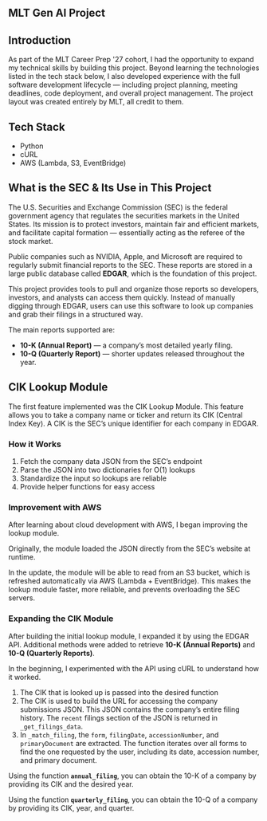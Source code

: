## MLT Gen AI Project

## Introduction
As part of the MLT Career Prep '27 cohort, I had the opportunity to expand my technical skills by building this project. Beyond learning the technologies listed in the tech stack below, I also developed experience with the full software development lifecycle — including project planning, meeting deadlines, code deployment, and overall project management. The project layout was created entirely by MLT, all credit to them.

## Tech Stack
- Python
- cURL
- AWS (Lambda, S3, EventBridge)

## What is the SEC & Its Use in This Project

The U.S. Securities and Exchange Commission (SEC) is the federal government agency that regulates the securities markets in the United States. Its mission is to protect investors, maintain fair and efficient markets, and facilitate capital formation — essentially acting as the referee of the stock market.

Public companies such as NVIDIA, Apple, and Microsoft are required to regularly submit financial reports to the SEC. These reports are stored in a large public database called **EDGAR**, which is the foundation of this project.

This project provides tools to pull and organize those reports so developers, investors, and analysts can access them quickly. Instead of manually digging through EDGAR, users can use this software to look up companies and grab their filings in a structured way.

The main reports supported are:
- **10-K (Annual Report)** — a company’s most detailed yearly filing.  
- **10-Q (Quarterly Report)** — shorter updates released throughout the year.  

## CIK Lookup Module

The first feature implemented was the CIK Lookup Module. This feature allows you to take a company name or ticker and return its CIK (Central Index Key). A CIK is the SEC’s unique identifier for each company in EDGAR.

### How it Works

1. Fetch the company data JSON from the SEC’s endpoint  
2. Parse the JSON into two dictionaries for O(1) lookups  
3. Standardize the input so lookups are reliable  
4. Provide helper functions for easy access  

### Improvement with AWS

After learning about cloud development with AWS, I began improving the lookup module.  

Originally, the module loaded the JSON directly from the SEC’s website at runtime.  

In the update, the module will be able to read from an S3 bucket, which is refreshed automatically via AWS (Lambda + EventBridge). This makes the lookup module faster, more reliable, and prevents overloading the SEC servers.

### Expanding the CIK Module

After building the initial lookup module, I expanded it by using the EDGAR API. Additional methods were added to retrieve **10-K (Annual Reports)** and **10-Q (Quarterly Reports)**.  

In the beginning, I experimented with the API using cURL to understand how it worked.  

1. The CIK that is looked up is passed into the desired function  
2. The CIK is used to build the URL for accessing the company submissions JSON. This JSON contains the company’s entire filing history. The `recent` filings section of the JSON is returned in `_get_filings_data`.  
3. In `_match_filing`, the `form`, `filingDate`, `accessionNumber`, and `primaryDocument` are extracted. The function iterates over all forms to find the one requested by the user, including its date, accession number, and primary document.  

Using the function **`annual_filing`**, you can obtain the 10-K of a company by providing its CIK and the desired year.  

Using the function **`quarterly_filing`**, you can obtain the 10-Q of a company by providing its CIK, year, and quarter.
